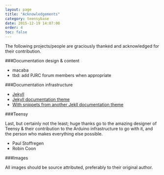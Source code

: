 ```yaml
---
layout: page
title: "Acknowledgements"
category: teensybase
date: 2015-12-19 14:07:00
order: 4
toc: false
---
```


The following projects/people are graciously thanked and acknowledged for their contribution.

###Documentation design & content

- macaba
- tbd: add PJRC forum members when appropriate

###Documentation infrastructure
- [Jekyll](https://jekyllrb.com/)
- [Jekyll documentation theme](http://bruth.github.io/jekyll-docs-template/)
- [With snippets from another Jekll documentation theme](http://idratherbewriting.com/documentation-theme-jekyll/mydoc/home.html)

###Teensy

Last, but certainly not the least; huge thanks go to the amazing designer of Teensy & their contribution to the Arduino infrastructure to go with it, and the person who makes everything else possible.

- Paul Stoffregen 
- Robin Coon

###Images

All images should be source attributed, preferably to their original author.